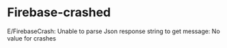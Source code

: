 # Firebase-crashed
E/FirebaseCrash: Unable to parse Json response string to get message: No value for crashes
